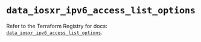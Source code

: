 # `data_iosxr_ipv6_access_list_options`

Refer to the Terraform Registry for docs: [`data_iosxr_ipv6_access_list_options`](https://registry.terraform.io/providers/ciscodevnet/iosxr/0.6.0/docs/data-sources/ipv6_access_list_options).

